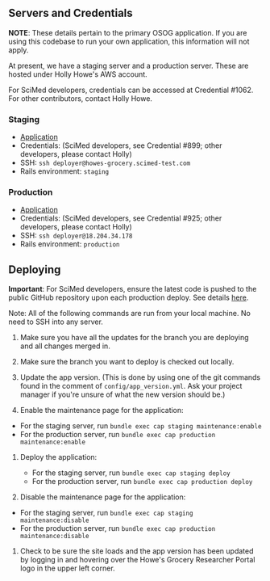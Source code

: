 ## Servers and Credentials

**NOTE**: These details pertain to the primary OSOG application. If you are using this codebase to run your own application, this information will not apply.

At present, we have a staging server and a production server. These are hosted
under Holly Howe's AWS account.

For SciMed developers, credentials can be accessed at Credential #1062. For other contributors, contact Holly Howe.

### Staging

* [Application](https://howes-grocery.scimed-test.com/)
* Credentials: (SciMed developers, see Credential #899; other developers, please contact Holly)
* SSH: `ssh deployer@howes-grocery.scimed-test.com`
* Rails environment: `staging`

### Production

* [Application](https://openscience-onlinegrocery.com/)
* Credentials: (SciMed developers, see Credential #925; other developers, please contact Holly)
* SSH: `ssh deployer@18.204.34.178`
* Rails environment: `production`

## Deploying

**Important**: For SciMed developers, ensure the latest code is pushed to the
public GitHub repository upon each production deploy.  See details [here](docs/scimed/github.md).

Note: All of the following commands are run from your local machine. No need to
SSH into any server.

1. Make sure you have all the updates for the branch you are deploying and
all changes merged in.

1. Make sure the branch you want to deploy is checked out locally.

1. Update the app version. (This is done by using one of the git commands found
   in the comment of `config/app_version.yml`. Ask your project manager if
   you're unsure of what the new version should be.)

1. Enable the maintenance page for the application:
  * For the staging server, run `bundle exec cap staging maintenance:enable`
  * For the production server, run `bundle exec cap production maintenance:enable`

1. Deploy the application:
    * For the staging server, run `bundle exec cap staging deploy`
    * For the production server, run `bundle exec cap production deploy`

1. Disable the maintenance page for the application:
  * For the staging server, run `bundle exec cap staging maintenance:disable`
  * For the production server, run `bundle exec cap production maintenance:disable`

1. Check to be sure the site loads and the app version has been updated by logging
in and hovering over the Howe's Grocery Researcher Portal logo in the upper left corner.
